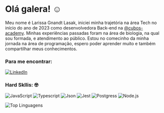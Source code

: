 # Olá galera! :relaxed:

Meu nome é Larissa Gnandt Lasak, iniciei minha trajetória na área Tech no início do ano de 2023 como desenvolvedora Back-end na [@cubos-academy](https://cubos.academy/). Minhas experiências passadas foram na área de biologia, na qual sou formada, e atendimento ao público. Estou no comecinho da minha jornada na área de programação, espero poder aprender muito e também compartilhar meus conhecimentos.

### Para me encontrar:
[![LinkedIn](https://img.shields.io/badge/LinkedIn-0077B5?style=for-the-badge&logo=linkedin&logoColor=white)](https://www.linkedin.com/in/larissagnandt/)

### Hard Skllis: :nerd_face:
![JavaScript](https://img.shields.io/badge/JavaScript-323330?style=for-the-badge&logo=javascript&logoColor=F7DF1E)
![Typescript](https://img.shields.io/badge/TypeScript-007ACC?style=for-the-badge&logo=typescript&logoColor=white)
![Json](https://img.shields.io/badge/json-5E5C5C?style=for-the-badge&logo=json&logoColor=white)
![Jest](https://img.shields.io/badge/Jest-C21325?style=for-the-badge&logo=jest&logoColor=white)
![Postgress](https://img.shields.io/badge/PostgreSQL-316192?style=for-the-badge&logo=postgresql&logoColor=white)
![Node.js](https://img.shields.io/badge/Node%20js-339933?style=for-the-badge&logo=nodedotjs&logoColor=white)



![Top Linguagens](https://github-readme-stats.vercel.app/api/top-langs/?username=Larissa-Gnandt&theme=radical&custom_title=Top%20%Linguagens)
